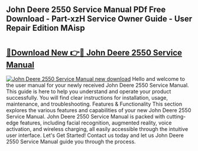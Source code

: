 ## John Deere 2550 Service Manual PDf Free Download - Part-xzH Service Owner Guide - User Repair Edition MAisp

# <h2><a href="http://bc9146.oget.top/?id=John+Deere+2550+Service+Manual">🔗Download New 👉🔴 John Deere 2550 Service Manual</a></h2>

[![John Deere 2550 Service Manual new download](https://i.imgur.com/5g1atiW.png)](http://bc9146.oget.top/?id=John+Deere+2550+Service+Manual)
Hello and welcome to the user manual for your newly received John Deere 2550 Service Manual. This guide is here to help you understand and operate your product successfully. You will find clear instructions for installation, usage, maintenance, and troubleshooting. Features & Functionality This section explores the various features and capabilities of your new John Deere 2550 Service Manual. John Deere 2550 Service Manual is packed with cutting-edge features, including facial recognition, augmented reality, voice activation, and wireless charging, all easily accessible through the intuitive user interface. Let's Get Started! Contact us today and let us John Deere 2550 Service Manual guide you through the process.
